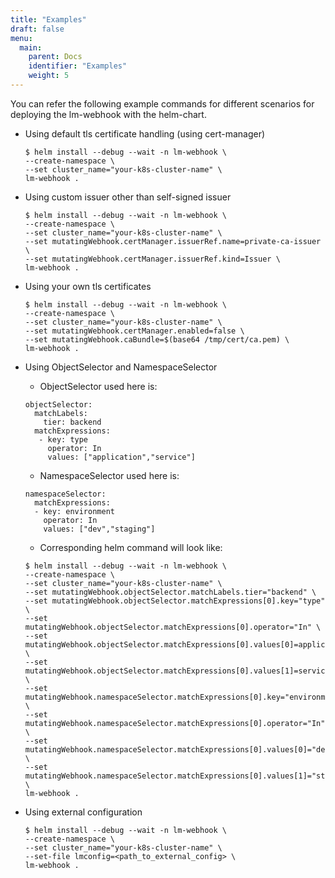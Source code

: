```yaml
---
title: "Examples"
draft: false
menu:
  main:
    parent: Docs
    identifier: "Examples"
    weight: 5
---
```


You can refer the following example commands for different scenarios for deploying the lm-webhook with the helm-chart.

- Using default tls certificate handling (using cert-manager)

    ```
    $ helm install --debug --wait -n lm-webhook \
    --create-namespace \
    --set cluster_name="your-k8s-cluster-name" \
    lm-webhook .
    ```

- Using custom issuer other than self-signed issuer

    ```
    $ helm install --debug --wait -n lm-webhook \
    --create-namespace \
    --set cluster_name="your-k8s-cluster-name" \
    --set mutatingWebhook.certManager.issuerRef.name=private-ca-issuer \
    --set mutatingWebhook.certManager.issuerRef.kind=Issuer \
    lm-webhook .
    ```

- Using your own tls certificates

    ```
    $ helm install --debug --wait -n lm-webhook \
    --create-namespace \
    --set cluster_name="your-k8s-cluster-name" \
    --set mutatingWebhook.certManager.enabled=false \
    --set mutatingWebhook.caBundle=$(base64 /tmp/cert/ca.pem) \
    lm-webhook .
    ```
- Using ObjectSelector and NamespaceSelector
    
    * ObjectSelector used here is:

    ```
    objectSelector:
      matchLabels:
        tier: backend
      matchExpressions:
       - key: type
         operator: In
         values: ["application","service"]
    ```

    * NamespaceSelector used here is:

    ```
    namespaceSelector:
      matchExpressions:
      - key: environment
        operator: In
        values: ["dev","staging"]
    ``` 

    * Corresponding helm command will look like:

    ```
    $ helm install --debug --wait -n lm-webhook \
    --create-namespace \
    --set cluster_name="your-k8s-cluster-name" \
    --set mutatingWebhook.objectSelector.matchLabels.tier="backend" \
    --set mutatingWebhook.objectSelector.matchExpressions[0].key="type" \
    --set mutatingWebhook.objectSelector.matchExpressions[0].operator="In" \
    --set mutatingWebhook.objectSelector.matchExpressions[0].values[0]=application \
    --set mutatingWebhook.objectSelector.matchExpressions[0].values[1]=service \
    --set mutatingWebhook.namespaceSelector.matchExpressions[0].key="environment" \
    --set mutatingWebhook.namespaceSelector.matchExpressions[0].operator="In" \
    --set mutatingWebhook.namespaceSelector.matchExpressions[0].values[0]="dev" \
    --set mutatingWebhook.namespaceSelector.matchExpressions[0].values[1]="staging" \
    lm-webhook .
    ```

- Using external configuration

    ```
    $ helm install --debug --wait -n lm-webhook \
    --create-namespace \
    --set cluster_name="your-k8s-cluster-name" \
    --set-file lmconfig=<path_to_external_config> \
    lm-webhook .
    ```